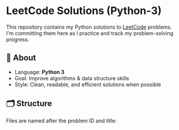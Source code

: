 # LeetCode Solutions (Python-3)

This repository contains my Python solutions to [LeetCode](https://leetcode.com/) problems.  
I'm committing them here as I practice and track my problem-solving progress.

## 📌 About
- Language: **Python 3**
- Goal: Improve algorithms & data structure skills
- Style: Clean, readable, and efficient solutions when possible

## 🗂 Structure
Files are named after the problem ID and title:

